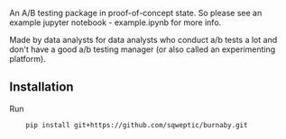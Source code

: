 An A/B testing package in proof-of-concept state. So please see an example jupyter notebook - example.ipynb for more info.

Made by data analysts for data analysts who conduct a/b tests a lot and don't have a good a/b testing manager (or also called an experimenting platform).

## Installation

Run
```
    pip install git+https://github.com/sqweptic/burnaby.git
```
